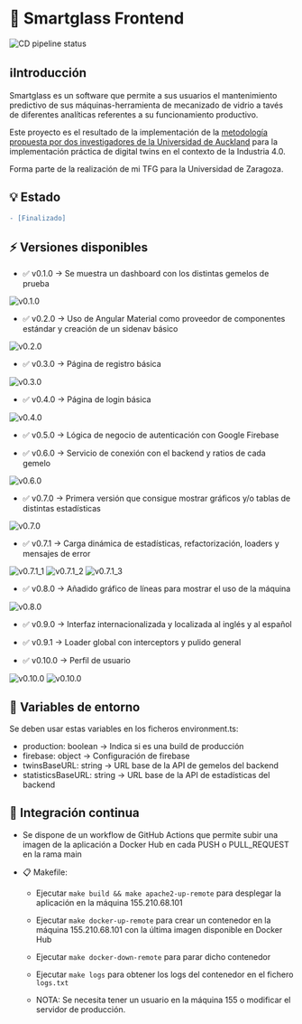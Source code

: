 # 🤖 Smartglass Frontend
![CD pipeline status](https://github.com/adrianliz/smartglass_frontend/actions/workflows/cd.yml/badge.svg)

## ℹ️Introducción

Smartglass es un software que permite a sus usuarios el mantenimiento predictivo de sus máquinas-herramienta de mecanizado de vidrio a tavés de diferentes analíticas referentes a su funcionamiento productivo.

Este proyecto es el resultado de la implementación de la [metodología propuesta por dos investigadores de la Universidad de Auckland](https://doi.org/10.1016/j.jmsy.2018.05.003) para la implementación práctica de digital twins en el contexto de la Industria 4.0.

Forma parte de la realización de mi TFG para la Universidad de Zaragoza.

## 💡 Estado
```diff
- [Finalizado]
```

## ⚡ Versiones disponibles
- :white_check_mark: v0.1.0 -> Se muestra un dashboard con los distintas gemelos de prueba

![v0.1.0](screenshots/v0.1.0.png)

- :white_check_mark: v0.2.0 -> Uso de Angular Material como proveedor de componentes estándar y creación de un sidenav básico

![v0.2.0](screenshots/v0.2.0.png)

- :white_check_mark: v0.3.0 -> Página de registro básica

![v0.3.0](screenshots/v0.3.0.png)

- :white_check_mark: v0.4.0 -> Página de login básica

![v0.4.0](screenshots/v0.4.0.png)

- :white_check_mark: v0.5.0 -> Lógica de negocio de autenticación con Google Firebase

- :white_check_mark: v0.6.0 -> Servicio de conexión con el backend y ratios de cada gemelo

![v0.6.0](screenshots/v0.6.0.png)

- :white_check_mark: v0.7.0 -> Primera versión que consigue mostrar gráficos y/o tablas de distintas estadísticas

![v0.7.0](screenshots/v0.7.0.png)

- :white_check_mark: v0.7.1 -> Carga dinámica de estadísticas, refactorización, loaders y mensajes de error

![v0.7.1_1](screenshots/v0.7.1_1.png)
![v0.7.1_2](screenshots/v0.7.1_2.png)
![v0.7.1_3](screenshots/v0.7.1_3.png)

- :white_check_mark: v0.8.0 -> Añadido gráfico de líneas para mostrar el uso de la máquina

![v0.8.0](screenshots/v0.8.0.png)

- :white_check_mark: v0.9.0 -> Interfaz internacionalizada y localizada al inglés y al español

- :white_check_mark: v0.9.1 -> Loader global con interceptors y pulido general

- :white_check_mark: v0.10.0 -> Perfil de usuario

![v0.10.0](screenshots/v0.10.0_1.png)
![v0.10.0](screenshots/v0.10.0_2.png)

## 📁 Variables de entorno

Se deben usar estas variables en los ficheros environment.ts:
- production: boolean -> Indica si es una build de producción
- firebase: object -> Configuración de firebase
- twinsBaseURL: string -> URL base de la API de gemelos del backend
- statisticsBaseURL: string -> URL base de la API de estadísticas del backend

## 🏁 Integración continua

- Se dispone de un workflow de GitHub Actions que permite subir una imagen de la aplicación a Docker Hub en cada PUSH o PULL_REQUEST en la rama main

- 📋 Makefile:
	- Ejecutar `make build && make apache2-up-remote` para desplegar la aplicación en la máquina 155.210.68.101
	- Ejecutar `make docker-up-remote` para crear un contenedor en la máquina 155.210.68.101 con la última imagen disponible
		en Docker Hub
	- Ejecutar `make docker-down-remote` para parar dicho contenedor
	- Ejecutar `make logs` para obtener los logs del contenedor en el fichero `logs.txt`
	
	- NOTA: Se necesita tener un usuario en la máquina 155 o modificar el servidor de producción.
